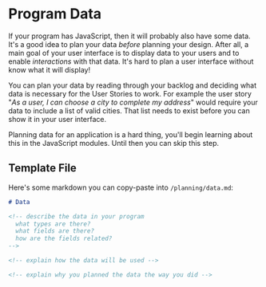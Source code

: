 # Program Data

If your program has JavaScript, then it will probably also have some data. It's a good idea to plan your data _before_ planning your design. After all, a main goal of your user interface is to display data to your users and to enable _interactions_ with that data. It's hard to plan a user interface without know what it will display!

You can plan your data by reading through your backlog and deciding what data is necessary for the User Stories to work. For example the user story "_As a user, I can choose a city to complete my address_" would require your data to include a list of valid cities. That list needs to exist before you can show it in your user interface.

Planning data for an application is a hard thing, you'll begin learning about this in the JavaScript modules. Until then you can skip this step.

## Template File

Here's some markdown you can copy-paste into `/planning/data.md`:

```markdown
# Data

<!-- describe the data in your program
  what types are there?
  what fields are there?
  how are the fields related?
-->

<!-- explain how the data will be used -->

<!-- explain why you planned the data the way you did -->
```
